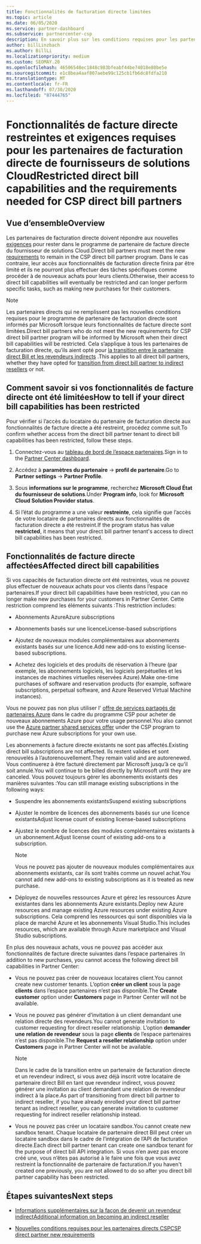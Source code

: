 ```yaml
---
title: Fonctionnalités de facturation directe limitées
ms.topic: article
ms.date: 06/05/2020
ms.service: partner-dashboard
ms.subservice: partnercenter-csp
description: En savoir plus sur les conditions requises pour les partenaires de facturation directe et la procédure à suivre pour éviter que des fonctionnalités soient limitées. Déterminez si vos fonctionnalités ont été limitées.
author: billLinzbach
ms.author: BillLi
ms.localizationpriority: medium
ms.custom: SEOMAY.20
ms.openlocfilehash: 46506548ec1848c983bfeabf44be74018e80be5e
ms.sourcegitcommit: e1c8bea4aaf807aebe99c125cb1fb6dc8fdfa210
ms.translationtype: MT
ms.contentlocale: fr-FR
ms.lasthandoff: 07/30/2020
ms.locfileid: "87444765"
---
```

# <a name="restricted-direct-bill-capabilities-and-the-requirements-needed-for-csp-direct-bill-partners"></a><span data-ttu-id="a7399-104">Fonctionnalités de facture directe restreintes et exigences requises pour les partenaires de facturation directe de fournisseurs de solutions Cloud</span><span class="sxs-lookup"><span data-stu-id="a7399-104">Restricted direct bill capabilities and the requirements needed for CSP direct bill partners</span></span>  

## <a name="overview"></a><span data-ttu-id="a7399-105">Vue d’ensemble</span><span class="sxs-lookup"><span data-stu-id="a7399-105">Overview</span></span>

<span data-ttu-id="a7399-106">Les partenaires de facturation directe doivent répondre aux nouvelles [exigences](direct-partner-new-requirements.md) pour rester dans le programme de partenaire de facture directe du fournisseur de solutions Cloud.</span><span class="sxs-lookup"><span data-stu-id="a7399-106">Direct bill partners must meet the new [requirements](direct-partner-new-requirements.md) to remain in the CSP direct bill partner program.</span></span> <span data-ttu-id="a7399-107">Dans le cas contraire, leur accès aux fonctionnalités de facturation directe finira par être limité et ils ne pourront plus effectuer des tâches spécifiques comme procéder à de nouveaux achats pour leurs clients.</span><span class="sxs-lookup"><span data-stu-id="a7399-107">Otherwise, their access to direct bill capabilities will eventually be restricted and can longer perform specific tasks, such as making new purchases for their customers.</span></span>

> [!Note]
> <span data-ttu-id="a7399-108">Les partenaires directs qui ne remplissent pas les nouvelles conditions requises pour le programme de partenaire de facturation directe sont informés par Microsoft lorsque leurs fonctionnalités de facture directe sont limitées.</span><span class="sxs-lookup"><span data-stu-id="a7399-108">Direct bill partners who do not meet the new requirements for CSP direct bill partner program will be informed by Microsoft when their direct bill capabilities will be restricted.</span></span> <span data-ttu-id="a7399-109">Cela s’applique à tous les partenaires de facturation directe, qu’ils aient opté pour [la transition entre le partenaire direct Bill et les revendeurs indirects](transition-direct-to-indirect.md) .</span><span class="sxs-lookup"><span data-stu-id="a7399-109">This applies to all direct bill partners, whether they have opted for [transition from direct bill partner to indirect resellers](transition-direct-to-indirect.md) or not.</span></span>  

## <a name="how-to-tell-if-your-direct-bill-capabilities-has-been-restricted"></a><span data-ttu-id="a7399-110">Comment savoir si vos fonctionnalités de facture directe ont été limitées</span><span class="sxs-lookup"><span data-stu-id="a7399-110">How to tell if your direct bill capabilities has been restricted</span></span>

<span data-ttu-id="a7399-111">Pour vérifier si l’accès du locataire du partenaire de facturation directe aux fonctionnalités de facture directe a été restreint, procédez comme suit.</span><span class="sxs-lookup"><span data-stu-id="a7399-111">To confirm whether access from the direct bill partner tenant to direct bill capabilities has been restricted, follow these steps.</span></span>

1. <span data-ttu-id="a7399-112">Connectez-vous au [tableau de bord de l’espace partenaires](https://partner.microsoft.com/dashboard).</span><span class="sxs-lookup"><span data-stu-id="a7399-112">Sign in to the [Partner Center dashboard](https://partner.microsoft.com/dashboard).</span></span>

2. <span data-ttu-id="a7399-113">Accédez à **paramètres du partenaire**  ->  **profil de partenaire**.</span><span class="sxs-lookup"><span data-stu-id="a7399-113">Go to **Partner settings** -> **Partner Profile**.</span></span>

3. <span data-ttu-id="a7399-114">Sous **informations sur le programme**, recherchez **Microsoft Cloud État du fournisseur de solutions**.</span><span class="sxs-lookup"><span data-stu-id="a7399-114">Under **Program info**, look for **Microsoft Cloud Solution Provider status**.</span></span>

4. <span data-ttu-id="a7399-115">Si l’état du programme a une valeur **restreinte**, cela signifie que l’accès de votre locataire de partenaires directs aux fonctionnalités de facturation directe a été restreint.</span><span class="sxs-lookup"><span data-stu-id="a7399-115">If the program status has value **restricted**, it means that your direct bill partner tenant's access to direct bill capabilities has been restricted.</span></span>

## <a name="affected-direct-bill-capabilities"></a><span data-ttu-id="a7399-116">Fonctionnalités de facture directe affectées</span><span class="sxs-lookup"><span data-stu-id="a7399-116">Affected direct bill capabilities</span></span>

<span data-ttu-id="a7399-117">Si vos capacités de facturation directe ont été restreintes, vous ne pouvez plus effectuer de nouveaux achats pour vos clients dans l’espace partenaires.</span><span class="sxs-lookup"><span data-stu-id="a7399-117">If your direct bill capabilities have been restricted, you can no longer make new purchases for your customers in Partner Center.</span></span> <span data-ttu-id="a7399-118">Cette restriction comprend les éléments suivants :</span><span class="sxs-lookup"><span data-stu-id="a7399-118">This restriction includes:</span></span>

- <span data-ttu-id="a7399-119">Abonnements Azure</span><span class="sxs-lookup"><span data-stu-id="a7399-119">Azure subscriptions</span></span>

- <span data-ttu-id="a7399-120">Abonnements basés sur une licence</span><span class="sxs-lookup"><span data-stu-id="a7399-120">License-based subscriptions</span></span>

- <span data-ttu-id="a7399-121">Ajoutez de nouveaux modules complémentaires aux abonnements existants basés sur une licence.</span><span class="sxs-lookup"><span data-stu-id="a7399-121">Add new add-ons to existing license-based subscriptions.</span></span>

- <span data-ttu-id="a7399-122">Achetez des logiciels et des produits de réservation à l’heure (par exemple, les abonnements logiciels, les logiciels perpétuelles et les instances de machines virtuelles réservées Azure).</span><span class="sxs-lookup"><span data-stu-id="a7399-122">Make one-time purchases of software and reservation products (for example, software subscriptions, perpetual software, and Azure Reserved Virtual Machine instances).</span></span>

<span data-ttu-id="a7399-123">Vous ne pouvez pas non plus utiliser l' [offre de services partagés de partenaires Azure](shared-services.md) dans le cadre du programme CSP pour acheter de nouveaux abonnements Azure pour votre usage personnel.</span><span class="sxs-lookup"><span data-stu-id="a7399-123">You also cannot use the [Azure partner shared services offer](shared-services.md) under the CSP program to purchase new Azure subscriptions for your own use.</span></span>

<span data-ttu-id="a7399-124">Les abonnements à facture directe existants ne sont pas affectés.</span><span class="sxs-lookup"><span data-stu-id="a7399-124">Existing direct bill subscriptions are not affected.</span></span> <span data-ttu-id="a7399-125">Ils restent valides et sont renouvelés à l’autorenouvellement.</span><span class="sxs-lookup"><span data-stu-id="a7399-125">They remain valid and are autorenewed.</span></span> <span data-ttu-id="a7399-126">Vous continuerez à être facturé directement par Microsoft jusqu’à ce qu’il soit annulé.</span><span class="sxs-lookup"><span data-stu-id="a7399-126">You will continue to be billed directly by Microsoft until they are canceled.</span></span> <span data-ttu-id="a7399-127">Vous pouvez toujours gérer les abonnements existants des manières suivantes :</span><span class="sxs-lookup"><span data-stu-id="a7399-127">You can still manage existing subscriptions in the following ways:</span></span>

- <span data-ttu-id="a7399-128">Suspendre les abonnements existants</span><span class="sxs-lookup"><span data-stu-id="a7399-128">Suspend existing subscriptions</span></span>

- <span data-ttu-id="a7399-129">Ajuster le nombre de licences des abonnements basés sur une licence existants</span><span class="sxs-lookup"><span data-stu-id="a7399-129">Adjust license count of existing license-based subscriptions</span></span>

- <span data-ttu-id="a7399-130">Ajustez le nombre de licences des modules complémentaires existants à un abonnement.</span><span class="sxs-lookup"><span data-stu-id="a7399-130">Adjust license count of existing add-ons to a subscription.</span></span> 
 
    >[!Note] 
    ><span data-ttu-id="a7399-131">Vous ne pouvez pas ajouter de nouveaux modules complémentaires aux abonnements existants, car ils sont traités comme un nouvel achat.</span><span class="sxs-lookup"><span data-stu-id="a7399-131">You cannot add new add-ons to existing subscriptions as it is treated as new purchase.</span></span>

- <span data-ttu-id="a7399-132">Déployez de nouvelles ressources Azure et gérez les ressources Azure existantes dans les abonnements Azure existants.</span><span class="sxs-lookup"><span data-stu-id="a7399-132">Deploy new Azure resources and manage existing Azure resources under existing Azure subscriptions.</span></span> <span data-ttu-id="a7399-133">Cela comprend les ressources qui sont disponibles via la place de marché Azure et les abonnements Visual Studio.</span><span class="sxs-lookup"><span data-stu-id="a7399-133">This includes resources, which are available through Azure marketplace and Visual Studio subscriptions.</span></span>

<span data-ttu-id="a7399-134">En plus des nouveaux achats, vous ne pouvez pas accéder aux fonctionnalités de facture directe suivantes dans l’espace partenaires :</span><span class="sxs-lookup"><span data-stu-id="a7399-134">In addition to new purchases, you cannot access the following direct bill capabilities in Partner Center:</span></span>

- <span data-ttu-id="a7399-135">Vous ne pouvez pas créer de nouveaux locataires client.</span><span class="sxs-lookup"><span data-stu-id="a7399-135">You cannot create new customer tenants.</span></span> <span data-ttu-id="a7399-136">L’option **créer un client** sous la page **clients** dans l’espace partenaires n’est pas disponible.</span><span class="sxs-lookup"><span data-stu-id="a7399-136">The **Create customer** option under **Customers** page in Partner Center will not be available.</span></span>

- <span data-ttu-id="a7399-137">Vous ne pouvez pas générer d’invitation à un client demandant une relation directe des revendeurs.</span><span class="sxs-lookup"><span data-stu-id="a7399-137">You cannot generate invitation to customer requesting for direct reseller relationship.</span></span> <span data-ttu-id="a7399-138">L’option **demander une relation de revendeur** sous la page **clients** de l’espace partenaires n’est pas disponible.</span><span class="sxs-lookup"><span data-stu-id="a7399-138">The **Request a reseller relationship** option under **Customers** page in Partner Center will not be available.</span></span>

    >[!NOTE]
    ><span data-ttu-id="a7399-139">Dans le cadre de la transition entre un partenaire de facturation directe et un revendeur indirect, si vous avez déjà inscrit votre locataire de partenaire direct Bill en tant que revendeur indirect, vous pouvez générer une invitation au client demandant une relation de revendeur indirect à la place.</span><span class="sxs-lookup"><span data-stu-id="a7399-139">As part of transitioning from direct bill partner to indirect reseller, if you have already enrolled your direct bill partner tenant as indirect reseller, you can generate invitation to customer requesting for indirect reseller relationship instead.</span></span>

- <span data-ttu-id="a7399-140">Vous ne pouvez pas créer un locataire sandbox.</span><span class="sxs-lookup"><span data-stu-id="a7399-140">You cannot create new sandbox tenant.</span></span> <span data-ttu-id="a7399-141">Chaque locataire de partenaire direct Bill peut créer un locataire sandbox dans le cadre de l’intégration de l’API de facturation directe.</span><span class="sxs-lookup"><span data-stu-id="a7399-141">Each direct bill partner tenant can create one sandbox tenant for the purpose of direct bill API integration.</span></span> <span data-ttu-id="a7399-142">Si vous n’en avez pas encore créé une, vous n’êtes pas autorisé à le faire une fois que vous avez restreint la fonctionnalité de partenaire de facturation.</span><span class="sxs-lookup"><span data-stu-id="a7399-142">If you haven't created one previously, you are not allowed to do so after you direct bill partner capability has been restricted.</span></span>  

## <a name="next-steps"></a><span data-ttu-id="a7399-143">Étapes suivantes</span><span class="sxs-lookup"><span data-stu-id="a7399-143">Next steps</span></span>

- [<span data-ttu-id="a7399-144">Informations supplémentaires sur la façon de devenir un revendeur indirect</span><span class="sxs-lookup"><span data-stu-id="a7399-144">Additional information on becoming an indirect reseller</span></span>](https://assetsprod.microsoft.com/csp-directbill-to-indirect-transition.pdf)

- [<span data-ttu-id="a7399-145">Nouvelles conditions requises pour les partenaires directs CSP</span><span class="sxs-lookup"><span data-stu-id="a7399-145">CSP direct partner new requirements</span></span>](direct-partner-new-requirements.md)